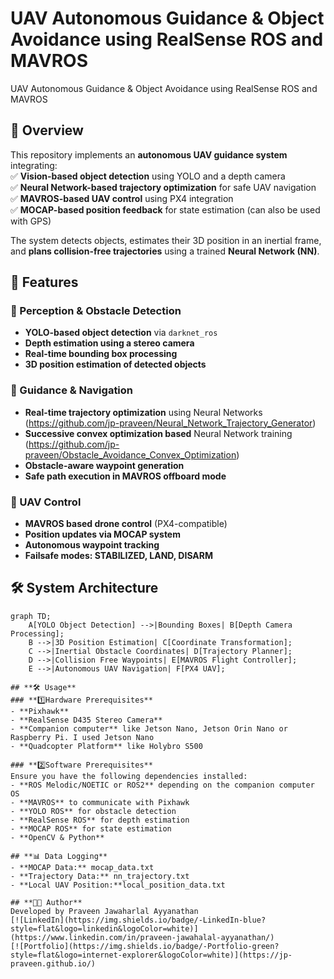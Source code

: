 # UAV Autonomous Guidance & Object Avoidance using RealSense ROS and MAVROS
UAV Autonomous Guidance &amp; Object Avoidance using RealSense ROS and MAVROS

## **🚀 Overview**  
This repository implements an **autonomous UAV guidance system** integrating:  
✅ **Vision-based object detection** using YOLO and a depth camera  
✅ **Neural Network-based trajectory optimization** for safe UAV navigation  
✅ **MAVROS-based UAV control** using PX4 integration  
✅ **MOCAP-based position feedback** for state estimation (can also be used with GPS)  

The system detects objects, estimates their 3D position in an inertial frame, and **plans collision-free trajectories** using a trained **Neural Network (NN)**.  

## **📌 Features**  
### **🔹 Perception & Obstacle Detection**
- **YOLO-based object detection** via `darknet_ros`  
- **Depth estimation using a stereo camera**  
- **Real-time bounding box processing**  
- **3D position estimation of detected objects**  

### **🔹 Guidance & Navigation**
- **Real-time trajectory optimization** using Neural Networks (https://github.com/jp-praveen/Neural_Network_Trajectory_Generator) 
- **Successive convex optimization based** Neural Network training (https://github.com/jp-praveen/Obstacle_Avoidance_Convex_Optimization)
- **Obstacle-aware waypoint generation**  
- **Safe path execution in MAVROS offboard mode**  

### **🔹 UAV Control**
- **MAVROS based drone control** (PX4-compatible)  
- **Position updates via MOCAP system**  
- **Autonomous waypoint tracking**  
- **Failsafe modes: STABILIZED, LAND, DISARM**  

## **🛠️ System Architecture**  
```mermaid
graph TD;
    A[YOLO Object Detection] -->|Bounding Boxes| B[Depth Camera Processing];
    B -->|3D Position Estimation| C[Coordinate Transformation];
    C -->|Inertial Obstacle Coordinates| D[Trajectory Planner];
    D -->|Collision Free Waypoints| E[MAVROS Flight Controller];
    E -->|Autonomous UAV Navigation| F[PX4 UAV];

## **🛠️ Usage**
### **1️⃣Hardware Prerequisites**
- **Pixhawk** 
- **RealSense D435 Stereo Camera** 
- **Companion computer** like Jetson Nano, Jetson Orin Nano or Raspberry Pi. I used Jetson Nano
- **Quadcopter Platform** like Holybro S500

### **2️⃣Software Prerequisites**
Ensure you have the following dependencies installed:
- **ROS Melodic/NOETIC or ROS2** depending on the companion computer OS
- **MAVROS** to communicate with Pixhawk
- **YOLO ROS** for obstacle detection
- **RealSense ROS** for depth estimation
- **MOCAP ROS** for state estimation
- **OpenCV & Python**

## **📊 Data Logging**
- **MOCAP Data:** mocap_data.txt
- **Trajectory Data:** nn_trajectory.txt
- **Local UAV Position:**local_position_data.txt

## **👨‍💻 Author**
Developed by Praveen Jawaharlal Ayyanathan
[![LinkedIn](https://img.shields.io/badge/-LinkedIn-blue?style=flat&logo=linkedin&logoColor=white)](https://www.linkedin.com/in/praveen-jawahalal-ayyanathan/)  
[![Portfolio](https://img.shields.io/badge/-Portfolio-green?style=flat&logo=internet-explorer&logoColor=white)](https://jp-praveen.github.io/)